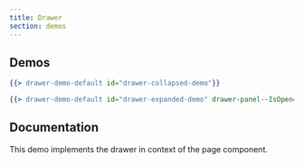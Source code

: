 ```yaml
---
title: Drawer
section: demos
---
```


## Demos
```hbs title=Collapsed isFullscreen
{{> drawer-demo-default id="drawer-collapsed-demo"}}
```

```hbs title=Expanded isFullscreen
{{> drawer-demo-default id="drawer-expanded-demo" drawer-panel--IsOpen="true"}}
```

## Documentation
This demo implements the drawer in context of the page component.
